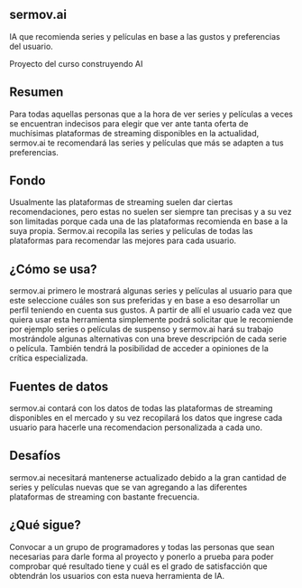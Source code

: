 
## sermov.ai

IA que recomienda series y películas en base a las gustos y preferencias del usuario.

Proyecto del curso construyendo AI

## Resumen 

Para todas aquellas personas que a la hora de ver series y películas a veces se encuentran indecisos para elegir que ver ante tanta oferta de muchísimas plataformas de streaming disponibles en la actualidad, sermov.ai te recomendará las series y películas que más se adapten a tus preferencias.

## Fondo

Usualmente las plataformas de streaming suelen dar ciertas recomendaciones, pero estas no suelen ser siempre tan precisas y a su vez son limitadas porque cada una de las plataformas recomienda en base a la suya propia. Sermov.ai recopila las series y películas de todas las plataformas para recomendar las mejores para cada usuario. 

## ¿Cómo se usa?

sermov.ai primero le mostrará algunas series y películas al usuario para que este seleccione cuáles son sus preferidas y en base a eso desarrollar un perfil teniendo en cuenta sus gustos. A partir de allí el usuario cada vez que quiera usar esta herramienta simplemente podrá solicitar que le recomiende por ejemplo series o películas de suspenso y sermov.ai hará su trabajo mostrándole algunas alternativas con una breve descripción de cada serie o película. También tendrá la posibilidad de acceder a opiniones de la crítica especializada. 

## Fuentes de datos

sermov.ai contará con los datos de todas las plataformas de streaming disponibles en el mercado y su vez recopilará los datos que ingrese cada usuario para hacerle una recomendacion personalizada a cada uno.

## Desafíos

sermov.ai necesitará mantenerse actualizado debido a la gran cantidad de series y películas nuevas que se van agregando a las diferentes plataformas de streaming con bastante frecuencia.

## ¿Qué sigue? 

Convocar a un grupo de programadores y todas las personas que sean necesarias para darle forma al proyecto y ponerlo a prueba para poder comprobar qué resultado tiene y cuál es el grado de satisfacción que obtendrán los usuarios con esta nueva herramienta de IA.
